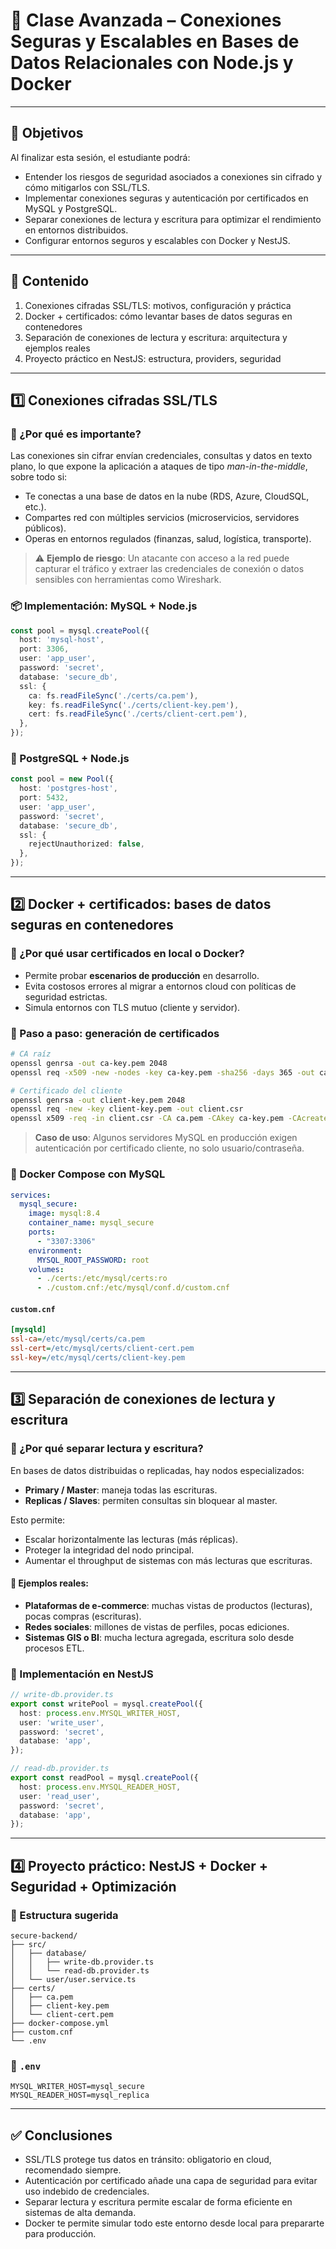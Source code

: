 
# 📘 Clase Avanzada – Conexiones Seguras y Escalables en Bases de Datos Relacionales con Node.js y Docker

---

## 🎯 Objetivos

Al finalizar esta sesión, el estudiante podrá:

- Entender los riesgos de seguridad asociados a conexiones sin cifrado y cómo mitigarlos con SSL/TLS.
- Implementar conexiones seguras y autenticación por certificados en MySQL y PostgreSQL.
- Separar conexiones de lectura y escritura para optimizar el rendimiento en entornos distribuidos.
- Configurar entornos seguros y escalables con Docker y NestJS.

---

## 🧭 Contenido

1. Conexiones cifradas SSL/TLS: motivos, configuración y práctica  
2. Docker + certificados: cómo levantar bases de datos seguras en contenedores  
3. Separación de conexiones de lectura y escritura: arquitectura y ejemplos reales  
4. Proyecto práctico en NestJS: estructura, providers, seguridad  

---

## 1️⃣ Conexiones cifradas SSL/TLS

### 🔐 ¿Por qué es importante?

Las conexiones sin cifrar envían credenciales, consultas y datos en texto plano, lo que expone la aplicación a ataques de tipo *man-in-the-middle*, sobre todo si:

- Te conectas a una base de datos en la nube (RDS, Azure, CloudSQL, etc.).
- Compartes red con múltiples servicios (microservicios, servidores públicos).
- Operas en entornos regulados (finanzas, salud, logística, transporte).

> ⚠️ **Ejemplo de riesgo**: Un atacante con acceso a la red puede capturar el tráfico y extraer las credenciales de conexión o datos sensibles con herramientas como Wireshark.

### 📦 Implementación: MySQL + Node.js

```ts
const pool = mysql.createPool({
  host: 'mysql-host',
  port: 3306,
  user: 'app_user',
  password: 'secret',
  database: 'secure_db',
  ssl: {
    ca: fs.readFileSync('./certs/ca.pem'),
    key: fs.readFileSync('./certs/client-key.pem'),
    cert: fs.readFileSync('./certs/client-cert.pem'),
  },
});
```

### 🐘 PostgreSQL + Node.js

```ts
const pool = new Pool({
  host: 'postgres-host',
  port: 5432,
  user: 'app_user',
  password: 'secret',
  database: 'secure_db',
  ssl: {
    rejectUnauthorized: false,
  },
});
```

---

## 2️⃣ Docker + certificados: bases de datos seguras en contenedores

### 🧪 ¿Por qué usar certificados en local o Docker?

- Permite probar **escenarios de producción** en desarrollo.
- Evita costosos errores al migrar a entornos cloud con políticas de seguridad estrictas.
- Simula entornos con TLS mutuo (cliente y servidor).

### 🔧 Paso a paso: generación de certificados

```bash
# CA raíz
openssl genrsa -out ca-key.pem 2048
openssl req -x509 -new -nodes -key ca-key.pem -sha256 -days 365 -out ca.pem

# Certificado del cliente
openssl genrsa -out client-key.pem 2048
openssl req -new -key client-key.pem -out client.csr
openssl x509 -req -in client.csr -CA ca.pem -CAkey ca-key.pem -CAcreateserial -out client-cert.pem -days 365 -sha256
```

> **Caso de uso**: Algunos servidores MySQL en producción exigen autenticación por certificado cliente, no solo usuario/contraseña.

### 🐳 Docker Compose con MySQL

```yaml
services:
  mysql_secure:
    image: mysql:8.4
    container_name: mysql_secure
    ports:
      - "3307:3306"
    environment:
      MYSQL_ROOT_PASSWORD: root
    volumes:
      - ./certs:/etc/mysql/certs:ro
      - ./custom.cnf:/etc/mysql/conf.d/custom.cnf
```

#### `custom.cnf`

```ini
[mysqld]
ssl-ca=/etc/mysql/certs/ca.pem
ssl-cert=/etc/mysql/certs/client-cert.pem
ssl-key=/etc/mysql/certs/client-key.pem
```

---

## 3️⃣ Separación de conexiones de lectura y escritura

### 🧠 ¿Por qué separar lectura y escritura?

En bases de datos distribuidas o replicadas, hay nodos especializados:

- **Primary / Master**: maneja todas las escrituras.
- **Replicas / Slaves**: permiten consultas sin bloquear al master.

Esto permite:

- Escalar horizontalmente las lecturas (más réplicas).
- Proteger la integridad del nodo principal.
- Aumentar el throughput de sistemas con más lecturas que escrituras.

#### 🚨 Ejemplos reales:

- **Plataformas de e-commerce**: muchas vistas de productos (lecturas), pocas compras (escrituras).
- **Redes sociales**: millones de vistas de perfiles, pocas ediciones.
- **Sistemas GIS o BI**: mucha lectura agregada, escritura solo desde procesos ETL.

### 🧱 Implementación en NestJS

```ts
// write-db.provider.ts
export const writePool = mysql.createPool({
  host: process.env.MYSQL_WRITER_HOST,
  user: 'write_user',
  password: 'secret',
  database: 'app',
});

// read-db.provider.ts
export const readPool = mysql.createPool({
  host: process.env.MYSQL_READER_HOST,
  user: 'read_user',
  password: 'secret',
  database: 'app',
});
```

---

## 4️⃣ Proyecto práctico: NestJS + Docker + Seguridad + Optimización

### 📁 Estructura sugerida

```
secure-backend/
├── src/
│   ├── database/
│   │   ├── write-db.provider.ts
│   │   └── read-db.provider.ts
│   └── user/user.service.ts
├── certs/
│   ├── ca.pem
│   ├── client-key.pem
│   └── client-cert.pem
├── docker-compose.yml
├── custom.cnf
└── .env
```

### 📄 `.env`

```env
MYSQL_WRITER_HOST=mysql_secure
MYSQL_READER_HOST=mysql_replica
```

---

## ✅ Conclusiones

- SSL/TLS protege tus datos en tránsito: obligatorio en cloud, recomendado siempre.
- Autenticación por certificado añade una capa de seguridad para evitar uso indebido de credenciales.
- Separar lectura y escritura permite escalar de forma eficiente en sistemas de alta demanda.
- Docker te permite simular todo este entorno desde local para prepararte para producción.

